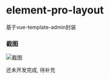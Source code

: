 # element-pro-layout

基于vue-template-admin封装


### 截图
![截图](https://tva1.sinaimg.cn/large/e6c9d24egy1gzoxqj04zaj21hn0u075f.jpg)


还未开发完成, 待补充